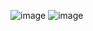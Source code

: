 ![image](https://user-images.githubusercontent.com/89223726/159082845-d001c91f-2499-44c9-9c3e-7a7f63563f17.png)
![image](https://user-images.githubusercontent.com/89223726/159082977-78242c69-e48a-4aa7-be11-4f6df67b62e5.png)
